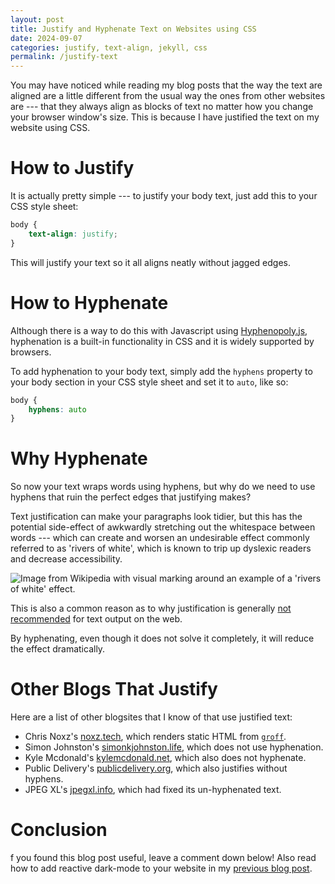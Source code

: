 ```yaml
---
layout: post
title: Justify and Hyphenate Text on Websites using CSS
date: 2024-09-07
categories: justify, text-align, jekyll, css
permalink: /justify-text
---
```


You may have noticed while reading my blog posts that the way the text are aligned are a little different from the usual way the ones from other websites are --- that they always align as blocks of text no matter how you change your browser window's size. This is because I have justified the text on my website using CSS.

# How to Justify

It is actually pretty simple --- to justify your body text, just add this to your CSS style sheet:

```css
body {
    text-align: justify;
}
```

This will justify your text so it all aligns neatly without jagged edges.

# How to Hyphenate

Although there is a way to do this with Javascript using [Hyphenopoly.js][hyphenopoly], hyphenation is a built-in functionality in CSS and it is widely supported by browsers.

To add hyphenation to your body text, simply add the `hyphens` property to your body section in your CSS style sheet and set it to `auto`, like so:

```css
body {
    hyphens: auto
}
```

# Why Hyphenate

So now your text wraps words using hyphens, but why do we need to use hyphens that ruin the perfect edges that justifying makes?

Text justification can make your paragraphs look tidier, but this has the potential side-effect of awkwardly stretching out the whitespace between words --- which can create and worsen an undesirable effect commonly referred to as 'rivers of white', which is known to trip up dyslexic readers and decrease accessibility.

<img src="https://upload.wikimedia.org/wikipedia/commons/thumb/d/d2/Typographic_river_marking.svg/1280px-Typographic_river_marking.svg.png" alt="Image from Wikipedia with visual marking around an example of a 'rivers of white' effect.">

This is also a common reason as to why justification is generally [not][applewood] [recommended][max] for text output on the web.

By hyphenating, even though it does not solve it completely, it will reduce the effect dramatically.

# Other Blogs That Justify

Here are a list of other blogsites that I know of that use justified text:
- Chris Noxz's [noxz.tech][noxz], which renders static HTML from [`groff`][groff].
- Simon Johnston's [simonkjohnston.life][simon], which does not use hyphenation.
- Kyle Mcdonald's [kylemcdonald.net][kyle], which also does not hyphenate.
- Public Delivery's [publicdelivery.org][pubdeliver], which also justifies without hyphens.
- JPEG XL's [jpegxl.info][jpg], which had fixed its un-hyphenated text.

# Conclusion

f you found this blog post useful, leave a comment down below! Also read how to add reactive dark-mode to your website in my [previous blog post](/dark-mode).

[max]: https://maxwellforbes.com/posts/web-justified-text
[jpg]: https://jpegxl.info 
[noxz]: https://noxz.tech
[kyle]: https://kylemcdonald.net/psac
[simon]: https://simonkjohnston.life
[groff]: https://www.gnu.org/software/groff
[applewood]: https://applewoodinteractive.com/accessibility/rivers-of-white-why-you-should-never-justify-your-text 
[pubdeliver]: https://publicdelivery.org
[hyphenopoly]: https://mnater.github.io/Hyphenopoly

<script src="https://giscus.app/client.js"
        data-repo="de-soot/de-soot.github.io"
        data-repo-id="R_kgDOK6_5tA"
        data-category="Announcements"
        data-category-id="DIC_kwDOK6_5tM4CflCT"
        data-mapping="title"
        data-strict="0"
        data-reactions-enabled="1"
        data-emit-metadata="0"
        data-input-position="top"
        data-theme="preferred_color_scheme"
        data-lang="en"
        data-loading="lazy"
        crossorigin="anonymous"
        async>
</script>
